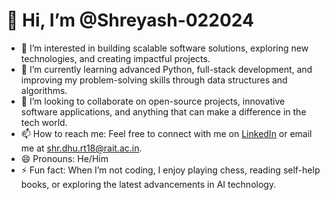 # 👋 Hi, I’m @Shreyash-022024

- 👀 I’m interested in building scalable software solutions, exploring new technologies, and creating impactful projects.
- 🌱 I’m currently learning advanced Python, full-stack development, and improving my problem-solving skills through data structures and algorithms.
- 💞️ I’m looking to collaborate on open-source projects, innovative software applications, and anything that can make a difference in the tech world.
- 📫 How to reach me: Feel free to connect with me on [LinkedIn](https://www.linkedin.com/in/shreyash-dhumal/) or email me at shr.dhu.rt18@rait.ac.in.
- 😄 Pronouns: He/Him
- ⚡ Fun fact: When I’m not coding, I enjoy playing chess, reading self-help books, or exploring the latest advancements in AI technology.

<!---
Shreyash-022024/Shreyash-022024 is a ✨ special ✨ repository because its `README.md` (this file) appears on your GitHub profile.
You can click the Preview link to take a look at your changes.
--->
